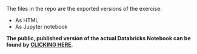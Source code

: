 The files in the repo are the exported versions of the exercise:
- As HTML
- As Jupyter notebook

**The public, published version of the actual Databricks Notebook can be found by [CLICKING HERE](https://databricks-prod-cloudfront.cloud.databricks.com/public/4027ec902e239c93eaaa8714f173bcfc/4409707163220168/968248528362223/7743170773645888/latest.html)**.
